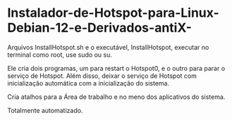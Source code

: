 # Instalador-de-Hotspot-para-Linux-Debian-12-e-Derivados-antiX-

Arquivos InstallHotspot.sh e o executável, InstallHotspot, executar no terminal como root, use sudo ou su.

Ele cria dois programas, um para restart o Hotspot0, e o outro para parar o serviço de Hotspot. Além disso, deixar o serviço de Hotspot com inicialização automática com a inicialização do sistema.

Cria atalhos para a Área de trabalho e no meno dos aplicativos do sistema.

Totalmente automatizado.
